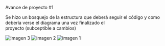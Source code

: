 Avance de proyecto #1

Se hizo un bosquejo de la estructura que deberá seguir el código y como debería verse el diagrama una vez finalizado el  
proyecto (subceptible a cambios)

![imagen 3](https://github.com/Falling-Bridge/ProyectoFinal-Desarrollo/assets/135036758/75c46110-b2a4-4009-b65e-8c99c64ba2e2)
![imagen 2](https://github.com/Falling-Bridge/ProyectoFinal-Desarrollo/assets/135036758/7391b07a-65be-4900-a8ad-f71cc8858664)
![imagen 1](https://github.com/Falling-Bridge/ProyectoFinal-Desarrollo/assets/135036758/3af204ac-be8b-4c2a-8b8b-65221bf80c49)

